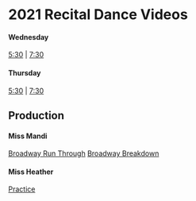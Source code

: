 # 2021 Recital Dance Videos

#### Wednesday
[5:30](https://mediazilla.com/lnDPkrUlVO) | 
[7:30](https://mediazilla.com/IxupQZIgX3)

#### Thursday
[5:30](https://mediazilla.com/TceIBq0O12) | 
[7:30](https://mediazilla.com/HZNslM37mR)

## Production

#### Miss Mandi
[Broadway Run Through](https://youtu.be/oh1po_Zv-X8)
[Broadway Breakdown](https://youtu.be/bXEUKP16ZPs)

#### Miss Heather
[Practice](https://youtu.be/9ulJO2YLLjE)

